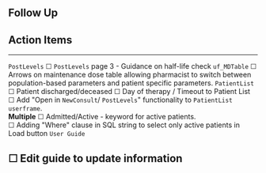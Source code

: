 ## Follow Up

## Action Items
---
`PostLevels`
☐ `PostLevels` page 3 - Guidance on half-life check
`uf_MDTable`
☐ Arrows on maintenance dose table allowing pharmacist to switch between population-based parameters and patient specific parameters.
`PatientList`
☐ Patient discharged/deceased
☐ Day of therapy / Timeout to Patient List
☐ Add "Open in `NewConsult`/ `PostLevels`" functionality to `PatientList userframe`.  
**Multiple**
☐ Admitted/Active - keyword for active patients.  
  ☐ Adding "Where" clause in SQL string to select only active patients in Load button
`User Guide`

☐ Edit guide to update information
---